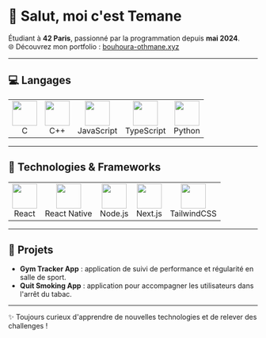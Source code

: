 # 👋 Salut, moi c'est Temane

Étudiant à **42 Paris**, passionné par la programmation depuis **mai 2024**.  
🌐 Découvrez mon portfolio : [bouhoura-othmane.xyz](https://bouhoura-othmane.xyz)

---

## 💻 Langages

<table>
  <tr>
    <td align="center">
      <img src="https://cdn.jsdelivr.net/gh/devicons/devicon/icons/c/c-original.svg" width="50" height="50"/><br/>
      C
    </td>
    <td align="center">
      <img src="https://cdn.jsdelivr.net/gh/devicons/devicon/icons/cplusplus/cplusplus-original.svg" width="50" height="50"/><br/>
      C++
    </td>
    <td align="center">
      <img src="https://cdn.jsdelivr.net/gh/devicons/devicon/icons/javascript/javascript-original.svg" width="50" height="50"/><br/>
      JavaScript
    </td>
    <td align="center">
      <img src="https://cdn.jsdelivr.net/gh/devicons/devicon/icons/typescript/typescript-original.svg" width="50" height="50"/><br/>
      TypeScript
    </td>
    <td align="center">
      <img src="https://cdn.jsdelivr.net/gh/devicons/devicon/icons/python/python-original.svg" width="50" height="50"/><br/>
      Python
    </td>
  </tr>
</table>

---

## 🚀 Technologies & Frameworks

<table>
  <tr>
    <td align="center">
      <img src="https://cdn.jsdelivr.net/gh/devicons/devicon/icons/react/react-original.svg" width="50" height="50"/><br/>
      React
    </td>
    <td align="center">
      <img src="https://cdn.jsdelivr.net/gh/devicons/devicon/icons/react/react-original.svg" width="50" height="50"/><br/>
      React Native
    </td>
    <td align="center">
      <img src="https://cdn.jsdelivr.net/gh/devicons/devicon/icons/nodejs/nodejs-original.svg" width="50" height="50"/><br/>
      Node.js
    </td>
    <td align="center">
      <img src="https://cdn.jsdelivr.net/gh/devicons/devicon/icons/nextjs/nextjs-original.svg" width="50" height="50"/><br/>
      Next.js
    </td>
    <td align="center">
      <img src="https://cdn.jsdelivr.net/gh/devicons/devicon/icons/tailwindcss/tailwindcss-plain.svg" width="50" height="50"/><br/>
      TailwindCSS
    </td>
  </tr>
</table>

---

## 📂 Projets
- **Gym Tracker App** : application de suivi de performance et régularité en salle de sport.  
- **Quit Smoking App** : application pour accompagner les utilisateurs dans l'arrêt du tabac.

---

✨ Toujours curieux d'apprendre de nouvelles technologies et de relever des challenges !
